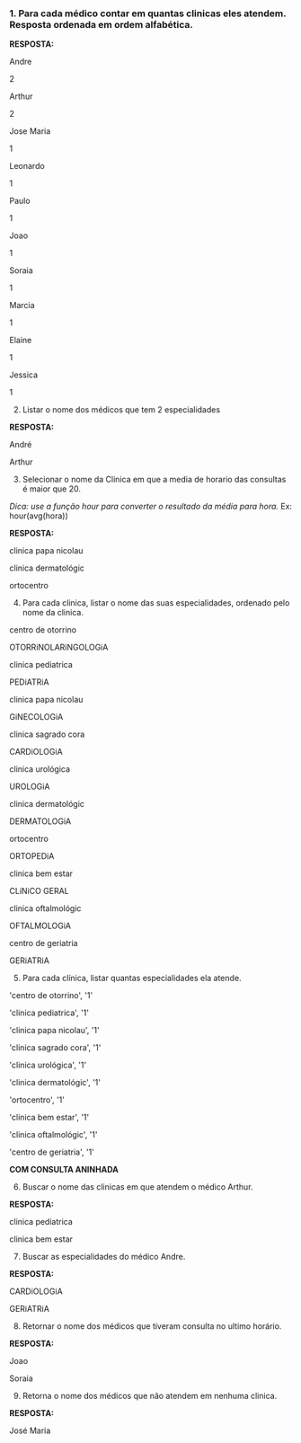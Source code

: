 ### 1. Para cada médico contar em quantas clinicas eles atendem. Resposta ordenada em ordem alfabética.

__RESPOSTA:__

Andre

2

Arthur

2

Jose Maria

1

Leonardo

1

Paulo

1

Joao

1

Soraia

1

Marcia

1

Elaine

1

Jessica

1


2. Listar o nome dos médicos que tem 2 especialidades

__RESPOSTA:__

André

Arthur


3. Selecionar o nome da Clinica em que a media de horario das consultas é maior que 20.

_Dica: use  a função hour para converter o resultado da média para hora._ Ex: hour(avg(hora))

__RESPOSTA:__

clinica papa nicolau

clinica dermatológic

ortocentro

4. Para cada clinica, listar o nome das suas especialidades, ordenado pelo nome da clinica. 

centro de otorrino

OTORRiNOLARiNGOLOGiA

clinica pediatrica

PEDiATRiA

clinica papa nicolau

GiNECOLOGiA

clinica sagrado cora

CARDiOLOGiA

clinica urológica

UROLOGiA

clinica dermatológic

DERMATOLOGiA

ortocentro

ORTOPEDiA

clinica bem estar

CLiNiCO GERAL

clinica oftalmológic

OFTALMOLOGiA

centro de geriatria

GERiATRiA

5. Para cada clínica, listar quantas especialidades ela atende.

'centro de otorrino', '1'

'clinica pediatrica', '1'

'clinica papa nicolau', '1'

'clinica sagrado cora', '1'

'clinica urológica', '1'

'clinica dermatológic', '1'

'ortocentro', '1'

'clinica bem estar', '1'

'clinica oftalmológic', '1'

'centro de geriatria', '1'


__COM CONSULTA ANINHADA__

6. Buscar o nome das clinicas em que atendem o médico Arthur.

__RESPOSTA:__

clinica pediatrica

clinica bem estar

7. Buscar as especialidades do médico Andre.

__RESPOSTA:__

CARDiOLOGiA

GERiATRiA


8. Retornar o nome dos médicos que tiveram consulta no ultimo horário.

__RESPOSTA:__

Joao

Soraia

9. Retorna o nome dos médicos que não atendem em nenhuma clinica.

__RESPOSTA:__

José Maria

